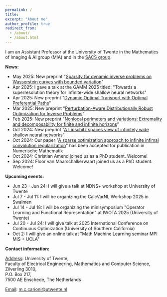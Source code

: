 ```yaml
---
permalink: /
title: 
excerpt: "About me"
author_profile: true
redirect_from: 
  - /about/
  - /about.html
---
```


I am an Assistant Professor at the University of Twente in the Mathematics of Imaging & AI group (MIA) and in the [SACS group](https://www.utwente.nl/en/eemcs/sacs/).



<b> News: </b>
  * May 2025: New preprint "[Sparsity for dynamic inverse problems on Wasserstein curves with bounded variation](https://arxiv.org/abs/2505.07314)"
  * Apr 2025: I gave a talk at the GAMM 2025 titled: "Towards a superresolution theory for infinite-wide shallow neural networks"
  * Apr 2025: New preprint "[Dynamic Optimal Transport with Optimal Preferential Paths](https://arxiv.org/abs/2504.03285)"
  * Mar 2025: New preprint "[Perturbation-Aware Distributionally Robust Optimization for Inverse Problems](https://arxiv.org/abs/2503.04646)"
  * Feb 2025: New preprint "[Nonlocal perimeters and variations: Extremality and decomposability for finite and infinite horizons](https://arxiv.org/abs/2502.05149)"
  * Oct 2024: New preprint "[A Lipschitz spaces view of infinitely wide shallow neural networks](https://arxiv.org/abs/2410.14591)"
  * Oct 2024: Our paper "[A sparse optimization approach to infinite infimal convolution regularization](https://arxiv.org/abs/2304.08628)" has been accepted for publication in Numerische Mathematik
  * Oct 2024: Christian Amend joined us as a PhD student. Welcome!
  * Sep 2024: Floor van Maarschalkerwaart joined us as a PhD student. Welcome! 

<b> Upcoming events: </b>
* Jun 23 - Jun 24: I will give a talk at NDNS+ workshop at University of Twente
* Jul 7 - Jul 11: I will be organizing the CalcVarNL Workshop 2025 in Swalmen
* Jul 14 - Jul 18: I will be organizing the minisymposium "Operator Learning and Functional Representation" at IWOTA 2025 (University of Twente)
* Jul 20 - Jul 24: I will give talk at 2025 International Conference on Continuous Optimization (University of Southern California)
* Oct 2: I will give an online talk at "Math Machine Learning seminar MPI MIS + UCLA"
  
<b> Contact information: </b>

<u>Address</u>: University of Twente, <br> 
Faculty of Electrical Engineering, Mathematics and Computer Science, <br>
Zilverling  3010, <br>
P.O. Box 217, <br>
7500 AE Enschede, The Netherlands

<u>Email</u>: m.c.carioni@utwente.nl
